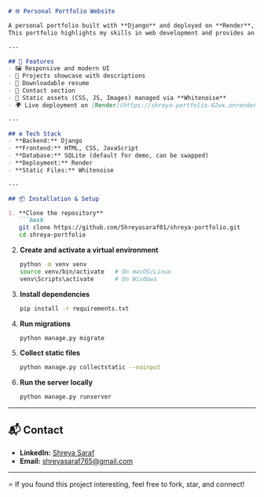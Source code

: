 ````markdown
# 🌐 Personal Portfolio Website

A personal portfolio built with **Django** and deployed on **Render**, showcasing my projects, resume, and journey as a developer.  
This portfolio highlights my skills in web development and provides an easy way to connect with me.

---

## 🚀 Features
- 🖼️ Responsive and modern UI  
- 📂 Projects showcase with descriptions  
- 📄 Downloadable resume  
- 📧 Contact section  
- 🎨 Static assets (CSS, JS, Images) managed via **Whitenoise**  
- 🌍 Live deployment on [Render](https://shreya-portfolio-62wx.onrender.com/)  

---

## ⚙️ Tech Stack
- **Backend:** Django  
- **Frontend:** HTML, CSS, JavaScript  
- **Database:** SQLite (default for demo, can be swapped)  
- **Deployment:** Render  
- **Static Files:** Whitenoise  

---

## 📦 Installation & Setup

1. **Clone the repository**
   ```bash
   git clone https://github.com/Shreyasaraf01/shreya-portfolio.git
   cd shreya-portfolio
````

2. **Create and activate a virtual environment**

   ```bash
   python -m venv venv
   source venv/bin/activate   # On macOS/Linux
   venv\Scripts\activate      # On Windows
   ```

3. **Install dependencies**

   ```bash
   pip install -r requirements.txt
   ```

4. **Run migrations**

   ```bash
   python manage.py migrate
   ```

5. **Collect static files**

   ```bash
   python manage.py collectstatic --noinput
   ```

6. **Run the server locally**

   ```bash
   python manage.py runserver
   ```

---

## 📬 Contact

* **LinkedIn:** [Shreya Saraf](https://www.linkedin.com/in/shreya-saraf-797440257)
* **Email:** [shreyasaraf765@gmail.com](mailto:shreyasaraf765@gmail.com)

---

⭐ If you found this project interesting, feel free to fork, star, and connect!

